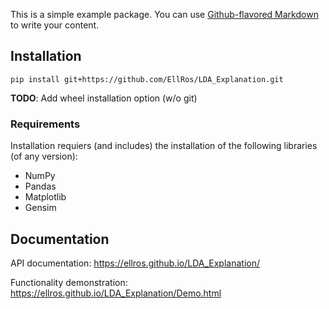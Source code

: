 This is a simple example package. You can use
[Github-flavored Markdown](https://guides.github.com/features/mastering-markdown/)
to write your content.

## Installation
`pip install git+https://github.com/EllRos/LDA_Explanation.git`

**TODO**: Add wheel installation option (w/o git)

### Requirements
Installation requiers (and includes) the installation of the following libraries (of any version):
* NumPy
* Pandas
* Matplotlib
* Gensim

## Documentation
API documentation: https://ellros.github.io/LDA_Explanation/

Functionality demonstration: https://ellros.github.io/LDA_Explanation/Demo.html
